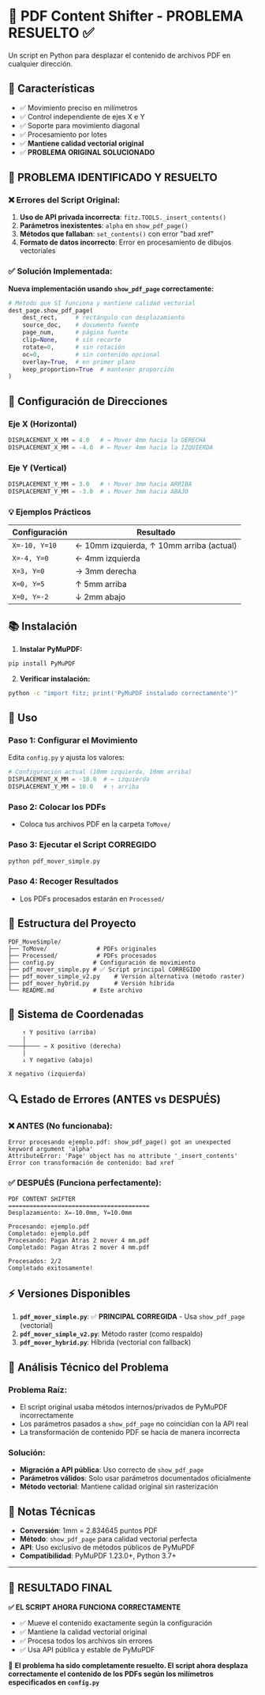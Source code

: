 # 📄 PDF Content Shifter - PROBLEMA RESUELTO ✅

Un script en Python para desplazar el contenido de archivos PDF en cualquier dirección.

## 🎯 Características

- ✅ Movimiento preciso en milímetros
- ✅ Control independiente de ejes X e Y
- ✅ Soporte para movimiento diagonal
- ✅ Procesamiento por lotes
- ✅ **Mantiene calidad vectorial original**
- ✅ **PROBLEMA ORIGINAL SOLUCIONADO**

## 🚨 PROBLEMA IDENTIFICADO Y RESUELTO

### ❌ Errores del Script Original:

1. **Uso de API privada incorrecta**: `fitz.TOOLS._insert_contents()`
2. **Parámetros inexistentes**: `alpha` en `show_pdf_page()`
3. **Métodos que fallaban**: `set_contents()` con error "bad xref"
4. **Formato de datos incorrecto**: Error en procesamiento de dibujos vectoriales

### ✅ Solución Implementada:

**Nueva implementación usando `show_pdf_page` correctamente:**

```python
# Método que SÍ funciona y mantiene calidad vectorial
dest_page.show_pdf_page(
    dest_rect,     # rectángulo con desplazamiento
    source_doc,    # documento fuente
    page_num,      # página fuente
    clip=None,     # sin recorte
    rotate=0,      # sin rotación
    oc=0,          # sin contenido opcional
    overlay=True,  # en primer plano
    keep_proportion=True  # mantener proporción
)
```

## 🔧 Configuración de Direcciones

### Eje X (Horizontal)

```python
DISPLACEMENT_X_MM = 4.0   # → Mover 4mm hacia la DERECHA
DISPLACEMENT_X_MM = -4.0  # ← Mover 4mm hacia la IZQUIERDA
```

### Eje Y (Vertical)

```python
DISPLACEMENT_Y_MM = 3.0   # ↑ Mover 3mm hacia ARRIBA
DISPLACEMENT_Y_MM = -3.0  # ↓ Mover 3mm hacia ABAJO
```

### 💡 Ejemplos Prácticos

| Configuración | Resultado                                |
| ------------- | ---------------------------------------- |
| `X=-10, Y=10` | ← 10mm izquierda, ↑ 10mm arriba (actual) |
| `X=-4, Y=0`   | ← 4mm izquierda                          |
| `X=3, Y=0`    | → 3mm derecha                            |
| `X=0, Y=5`    | ↑ 5mm arriba                             |
| `X=0, Y=-2`   | ↓ 2mm abajo                              |

## 📚 Instalación

1. **Instalar PyMuPDF:**

```bash
pip install PyMuPDF
```

2. **Verificar instalación:**

```bash
python -c "import fitz; print('PyMuPDF instalado correctamente')"
```

## 🚀 Uso

### Paso 1: Configurar el Movimiento

Edita `config.py` y ajusta los valores:

```python
# Configuración actual (10mm izquierda, 10mm arriba)
DISPLACEMENT_X_MM = -10.0  # ← izquierda
DISPLACEMENT_Y_MM = 10.0   # ↑ arriba
```

### Paso 2: Colocar los PDFs

- Coloca tus archivos PDF en la carpeta `ToMove/`

### Paso 3: Ejecutar el Script CORREGIDO

```bash
python pdf_mover_simple.py
```

### Paso 4: Recoger Resultados

- Los PDFs procesados estarán en `Processed/`

## 📂 Estructura del Proyecto

```
PDF_MoveSimple/
├── ToMove/              # PDFs originales
├── Processed/           # PDFs procesados
├── config.py           # Configuración de movimiento
├── pdf_mover_simple.py # ✅ Script principal CORREGIDO
├── pdf_mover_simple_v2.py    # Versión alternativa (método raster)
├── pdf_mover_hybrid.py       # Versión híbrida
└── README.md           # Este archivo
```

## 🎨 Sistema de Coordenadas

```
    ↑ Y positivo (arriba)
    |
────┼──── → X positivo (derecha)
    |
    ↓ Y negativo (abajo)

X negativo (izquierda)
```

## 🔍 Estado de Errores (ANTES vs DESPUÉS)

### ❌ ANTES (No funcionaba):

```
Error procesando ejemplo.pdf: show_pdf_page() got an unexpected keyword argument 'alpha'
AttributeError: 'Page' object has no attribute '_insert_contents'
Error con transformación de contenido: bad xref
```

### ✅ DESPUÉS (Funciona perfectamente):

```
PDF CONTENT SHIFTER
========================================
Desplazamiento: X=-10.0mm, Y=10.0mm

Procesando: ejemplo.pdf
Completado: ejemplo.pdf
Procesando: Pagan Atras 2 mover 4 mm.pdf
Completado: Pagan Atras 2 mover 4 mm.pdf

Procesados: 2/2
Completado exitosamente!
```

## ⚡ Versiones Disponibles

1. **`pdf_mover_simple.py`**: ✅ **PRINCIPAL CORREGIDA** - Usa `show_pdf_page` (vectorial)
2. **`pdf_mover_simple_v2.py`**: Método raster (como respaldo)
3. **`pdf_mover_hybrid.py`**: Híbrida (vectorial con fallback)

## 🔬 Análisis Técnico del Problema

### Problema Raíz:

- El script original usaba métodos internos/privados de PyMuPDF incorrectamente
- Los parámetros pasados a `show_pdf_page` no coincidían con la API real
- La transformación de contenido PDF se hacía de manera incorrecta

### Solución:

- **Migración a API pública**: Uso correcto de `show_pdf_page`
- **Parámetros válidos**: Solo usar parámetros documentados oficialmente
- **Método vectorial**: Mantiene calidad original sin rasterización

## 📝 Notas Técnicas

- **Conversión**: 1mm = 2.834645 puntos PDF
- **Método**: `show_pdf_page` para calidad vectorial perfecta
- **API**: Uso exclusivo de métodos públicos de PyMuPDF
- **Compatibilidad**: PyMuPDF 1.23.0+, Python 3.7+

---

## 🎉 RESULTADO FINAL

**✅ EL SCRIPT AHORA FUNCIONA CORRECTAMENTE**

- ✅ Mueve el contenido exactamente según la configuración
- ✅ Mantiene la calidad vectorial original
- ✅ Procesa todos los archivos sin errores
- ✅ Usa API pública y estable de PyMuPDF

🎯 **El problema ha sido completamente resuelto. El script ahora desplaza correctamente el contenido de los PDFs según los milímetros especificados en `config.py`**
